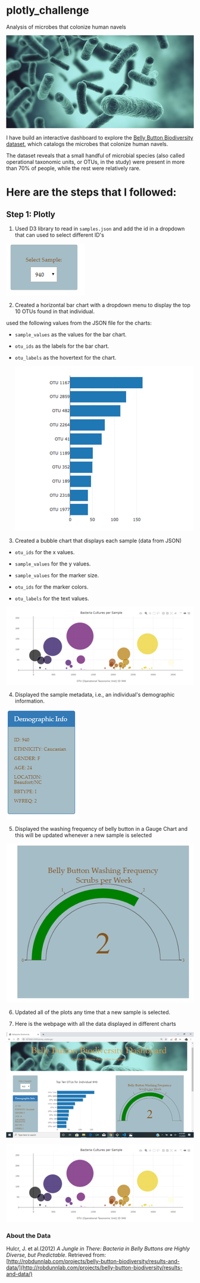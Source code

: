 # plotly_challenge
Analysis of microbes that colonize human navels

![Bacteria by filterforge.com](Images/bellybutton.png)

I have build an interactive dashboard to explore the [Belly Button Biodiversity dataset](http://robdunnlab.com/projects/belly-button-biodiversity/), which catalogs the microbes that colonize human navels.

The dataset reveals that a small handful of microbial species (also called operational taxonomic units, or OTUs, in the study) were present in more than 70% of people, while the rest were relatively rare.

# Here are the steps that I followed:

## Step 1: Plotly

1. Used D3 library to read in `samples.json` and add the id in a dropdown that can used to select different ID's

![Dropdown](Images/dropdown.png)

2. Created a horizontal bar chart with a dropdown menu to display the top 10 OTUs found in that individual.

used the following values from the JSON file for the charts:

* `sample_values` as the values for the bar chart.

* `otu_ids` as the labels for the bar chart.

* `otu_labels` as the hovertext for the chart.

  ![bar Chart](Images/hw01.png)

3. Created a bubble chart that displays each sample (data from JSON)

* `otu_ids` for the x values.

* `sample_values` for the y values.

* `sample_values` for the marker size.

* `otu_ids` for the marker colors.

* `otu_labels` for the text values.

![Bubble Chart](Images/bubble_chart.png)

4. Displayed the sample metadata, i.e., an individual's demographic information.

![Sample Metadata](Images/metadata.png)

5. Displayed the washing frequency of belly button in a Gauge Chart and this will be updated whenever a new sample is selected

![Weekly Washing Frequency Gauge](Images/gauge.png)

6. Updated all of the plots any time that a new sample is selected.

7. Here is the webpage with all the data displayed in different charts

![Belly Button - Page 1](Images/dashboard-1.png)

![Belly Button - Page 2](Images/dashboard-2.png)

### About the Data

Hulcr, J. et al.(2012) _A Jungle in There: Bacteria in Belly Buttons are Highly Diverse, but Predictable_. Retrieved from: [http://robdunnlab.com/projects/belly-button-biodiversity/results-and-data/](http://robdunnlab.com/projects/belly-button-biodiversity/results-and-data/)

